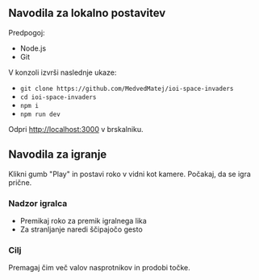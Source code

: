 ## Navodila za lokalno postavitev

Predpogoj:
- Node.js
- Git

V konzoli izvrši naslednje ukaze:

- `git clone https://github.com/MedvedMatej/ioi-space-invaders`
- `cd ioi-space-invaders`
- `npm i`
- `npm run dev`

Odpri [http://localhost:3000](http://localhost:3000) v brskalniku.

## Navodila za igranje
Klikni gumb "Play" in postavi roko v vidni kot kamere. Počakaj, da se igra prične.

### Nadzor igralca
- Premikaj roko za premik igralnega lika
- Za stranljanje naredi ščipajočo gesto

### Cilj
Premagaj čim več valov nasprotnikov in prodobi točke.
